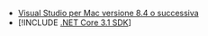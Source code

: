 * [Visual Studio per Mac versione 8.4 o successiva](https://visualstudio.microsoft.com/vs/mac/)
* [!INCLUDE [.NET Core 3.1 SDK](~/includes/3.1-SDK.md)]
